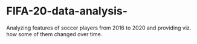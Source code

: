 # FIFA-20-data-analysis-
Analyzing features of soccer players from 2016 to 2020 and providing viz. how some of them changed over time.
